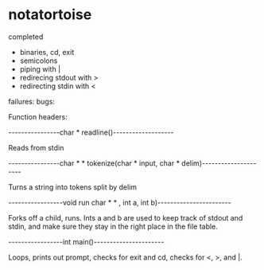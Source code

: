 # notatortoise

completed
* binaries, cd, exit
* semicolons
* piping with |
* redirecing stdout with >
* redirecting stdin with <

failures:
bugs: 

Function headers:

----------------char * readline()-------------------

Reads from stdin

----------------char * *  tokenize(char * input, char * delim)---------------------

Turns a string into tokens split by delim

-----------------void run char * * , int a, int b)-----------------------


Forks off a child, runs. Ints a and b are used to keep track of stdout and stdin, and make sure they stay in the right place in the file table.

-----------------int main()----------------------

Loops, prints out prompt, checks for exit and cd, checks for <, >, and |.



